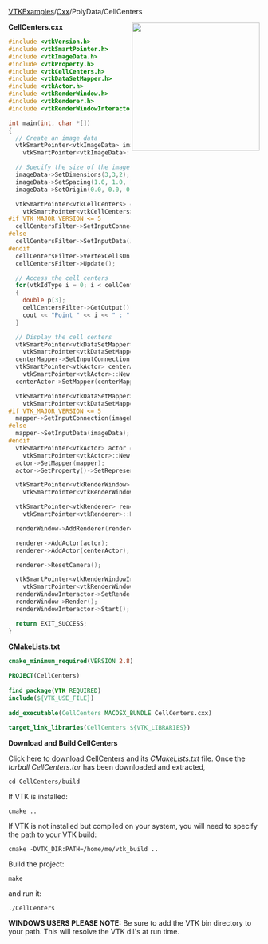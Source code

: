 [VTKExamples](/home/)/[Cxx](/Cxx)/PolyData/CellCenters

<img align="right" src="https://github.com/lorensen/VTKExamples/blob/gh-pages/Testing/Baseline/PolyData/TestCellCenters.png?raw=true" width="256" />

**CellCenters.cxx**
```c++
#include <vtkVersion.h>
#include <vtkSmartPointer.h>
#include <vtkImageData.h>
#include <vtkProperty.h>
#include <vtkCellCenters.h>
#include <vtkDataSetMapper.h>
#include <vtkActor.h>
#include <vtkRenderWindow.h>
#include <vtkRenderer.h>
#include <vtkRenderWindowInteractor.h>

int main(int, char *[])
{
  // Create an image data
  vtkSmartPointer<vtkImageData> imageData =
    vtkSmartPointer<vtkImageData>::New();

  // Specify the size of the image data
  imageData->SetDimensions(3,3,2);
  imageData->SetSpacing(1.0, 1.0, 1.0);
  imageData->SetOrigin(0.0, 0.0, 0.0);

  vtkSmartPointer<vtkCellCenters> cellCentersFilter =
    vtkSmartPointer<vtkCellCenters>::New();
#if VTK_MAJOR_VERSION <= 5
  cellCentersFilter->SetInputConnection(imageData->GetProducerPort());
#else
  cellCentersFilter->SetInputData(imageData);
#endif
  cellCentersFilter->VertexCellsOn();
  cellCentersFilter->Update();

  // Access the cell centers
  for(vtkIdType i = 0; i < cellCentersFilter->GetOutput()->GetNumberOfPoints(); i++)
  {
    double p[3];
    cellCentersFilter->GetOutput()->GetPoint(i, p);
    cout << "Point " << i << " : " << p[0] << " , " << p[1] << " , " << p[2] << endl;
  }

  // Display the cell centers
  vtkSmartPointer<vtkDataSetMapper> centerMapper =
    vtkSmartPointer<vtkDataSetMapper>::New();
  centerMapper->SetInputConnection(cellCentersFilter->GetOutputPort());
  vtkSmartPointer<vtkActor> centerActor =
    vtkSmartPointer<vtkActor>::New();
  centerActor->SetMapper(centerMapper);

  vtkSmartPointer<vtkDataSetMapper> mapper =
    vtkSmartPointer<vtkDataSetMapper>::New();
#if VTK_MAJOR_VERSION <= 5
  mapper->SetInputConnection(imageData->GetProducerPort());
#else
  mapper->SetInputData(imageData);
#endif
  vtkSmartPointer<vtkActor> actor =
    vtkSmartPointer<vtkActor>::New();
  actor->SetMapper(mapper);
  actor->GetProperty()->SetRepresentationToWireframe();

  vtkSmartPointer<vtkRenderWindow> renderWindow =
    vtkSmartPointer<vtkRenderWindow>::New();

  vtkSmartPointer<vtkRenderer> renderer =
    vtkSmartPointer<vtkRenderer>::New();

  renderWindow->AddRenderer(renderer);

  renderer->AddActor(actor);
  renderer->AddActor(centerActor);

  renderer->ResetCamera();

  vtkSmartPointer<vtkRenderWindowInteractor> renderWindowInteractor =
    vtkSmartPointer<vtkRenderWindowInteractor>::New();
  renderWindowInteractor->SetRenderWindow(renderWindow);
  renderWindow->Render();
  renderWindowInteractor->Start();

  return EXIT_SUCCESS;
}
```
**CMakeLists.txt**
```cmake
cmake_minimum_required(VERSION 2.8)
 
PROJECT(CellCenters)
 
find_package(VTK REQUIRED)
include(${VTK_USE_FILE})
 
add_executable(CellCenters MACOSX_BUNDLE CellCenters.cxx)
 
target_link_libraries(CellCenters ${VTK_LIBRARIES})
```

**Download and Build CellCenters**

Click [here to download CellCenters](https://github.com/lorensen/VTKWikiExamplesTarballs/raw/master/CellCenters.tar) and its *CMakeLists.txt* file.
Once the *tarball CellCenters.tar* has been downloaded and extracted,
```
cd CellCenters/build 
```
If VTK is installed:
```
cmake ..
```
If VTK is not installed but compiled on your system, you will need to specify the path to your VTK build:
```
cmake -DVTK_DIR:PATH=/home/me/vtk_build ..
```
Build the project:
```
make
```
and run it:
```
./CellCenters
```
**WINDOWS USERS PLEASE NOTE:** Be sure to add the VTK bin directory to your path. This will resolve the VTK dll's at run time.

